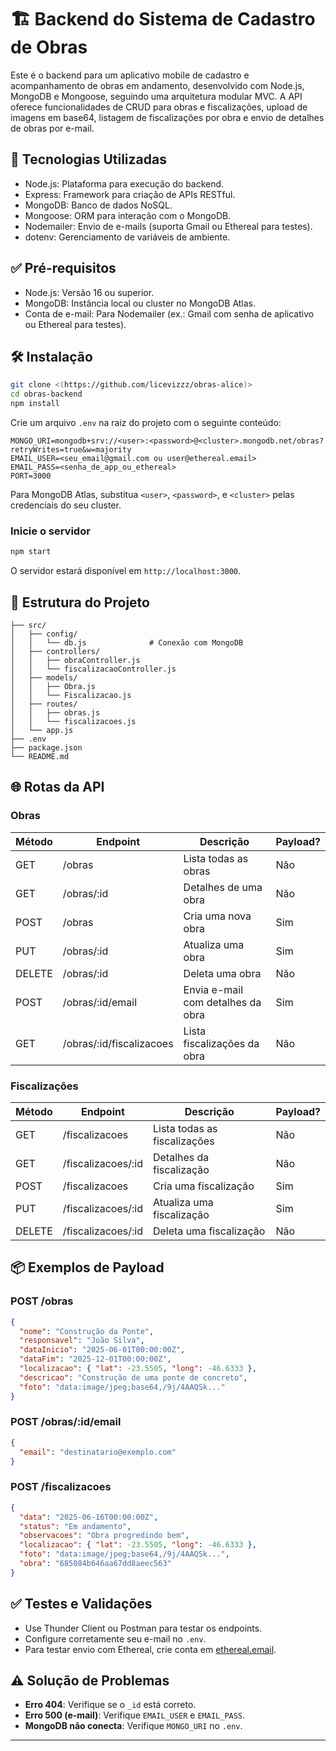 # 🏗️ Backend do Sistema de Cadastro de Obras

Este é o backend para um aplicativo mobile de cadastro e acompanhamento de obras em andamento, desenvolvido com Node.js, MongoDB e Mongoose, seguindo uma arquitetura modular MVC. A API oferece funcionalidades de CRUD para obras e fiscalizações, upload de imagens em base64, listagem de fiscalizações por obra e envio de detalhes de obras por e-mail.

## 🚀 Tecnologias Utilizadas

- Node.js: Plataforma para execução do backend.
- Express: Framework para criação de APIs RESTful.
- MongoDB: Banco de dados NoSQL.
- Mongoose: ORM para interação com o MongoDB.
- Nodemailer: Envio de e-mails (suporta Gmail ou Ethereal para testes).
- dotenv: Gerenciamento de variáveis de ambiente.

## ✅ Pré-requisitos

- Node.js: Versão 16 ou superior.
- MongoDB: Instância local ou cluster no MongoDB Atlas.
- Conta de e-mail: Para Nodemailer (ex.: Gmail com senha de aplicativo ou Ethereal para testes).

## 🛠️ Instalação

```bash
git clone <(https://github.com/licevizzz/obras-alice)>
cd obras-backend
npm install
```

Crie um arquivo `.env` na raiz do projeto com o seguinte conteúdo:

```
MONGO_URI=mongodb+srv://<user>:<password>@<cluster>.mongodb.net/obras?retryWrites=true&w=majority
EMAIL_USER=<seu_email@gmail.com ou user@ethereal.email>
EMAIL_PASS=<senha_de_app_ou_ethereal>
PORT=3000
```

Para MongoDB Atlas, substitua `<user>`, `<password>`, e `<cluster>` pelas credenciais do seu cluster.

### Inicie o servidor

```bash
npm start
```

O servidor estará disponível em `http://localhost:3000`.

## 📁 Estrutura do Projeto

```
├── src/
│   ├── config/
│   │   └── db.js              # Conexão com MongoDB
│   ├── controllers/
│   │   ├── obraController.js
│   │   └── fiscalizacaoController.js
│   ├── models/
│   │   ├── Obra.js
│   │   └── Fiscalizacao.js
│   ├── routes/
│   │   ├── obras.js
│   │   └── fiscalizacoes.js
│   └── app.js
├── .env
├── package.json
└── README.md
```

## 🌐 Rotas da API

### Obras

| Método | Endpoint | Descrição | Payload? |
|--------|----------|-----------|----------|
| GET    | /obras   | Lista todas as obras | Não |
| GET    | /obras/:id | Detalhes de uma obra | Não |
| POST   | /obras   | Cria uma nova obra | Sim |
| PUT    | /obras/:id | Atualiza uma obra | Sim |
| DELETE | /obras/:id | Deleta uma obra | Não |
| POST   | /obras/:id/email | Envia e-mail com detalhes da obra | Sim |
| GET    | /obras/:id/fiscalizacoes | Lista fiscalizações da obra | Não |

### Fiscalizações

| Método | Endpoint | Descrição | Payload? |
|--------|----------|-----------|----------|
| GET    | /fiscalizacoes | Lista todas as fiscalizações | Não |
| GET    | /fiscalizacoes/:id | Detalhes da fiscalização | Não |
| POST   | /fiscalizacoes | Cria uma fiscalização | Sim |
| PUT    | /fiscalizacoes/:id | Atualiza uma fiscalização | Sim |
| DELETE | /fiscalizacoes/:id | Deleta uma fiscalização | Não |

## 📦 Exemplos de Payload

### POST /obras

```json
{
  "nome": "Construção da Ponte",
  "responsavel": "João Silva",
  "dataInicio": "2025-06-01T00:00:00Z",
  "dataFim": "2025-12-01T00:00:00Z",
  "localizacao": { "lat": -23.5505, "long": -46.6333 },
  "descricao": "Construção de uma ponte de concreto",
  "foto": "data:image/jpeg;base64,/9j/4AAQSk..."
}
```

### POST /obras/:id/email

```json
{
  "email": "destinatario@exemplo.com"
}
```

### POST /fiscalizacoes

```json
{
  "data": "2025-06-16T00:00:00Z",
  "status": "Em andamento",
  "observacoes": "Obra progredindo bem",
  "localizacao": { "lat": -23.5505, "long": -46.6333 },
  "foto": "data:image/jpeg;base64,/9j/4AAQSk...",
  "obra": "685084b646aa67dd8aeec563"
}
```

## ✅ Testes e Validações

- Use Thunder Client ou Postman para testar os endpoints.
- Configure corretamente seu e-mail no `.env`.
- Para testar envio com Ethereal, crie conta em [ethereal.email](https://ethereal.email/create).

## ⚠️ Solução de Problemas

- **Erro 404**: Verifique se o `_id` está correto.
- **Erro 500 (e-mail)**: Verifique `EMAIL_USER` e `EMAIL_PASS`.
- **MongoDB não conecta**: Verifique `MONGO_URI` no `.env`.

---
